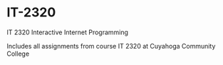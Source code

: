 # IT-2320
IT 2320 Interactive Internet Programming

Includes all assignments from course IT 2320 at Cuyahoga Community College
